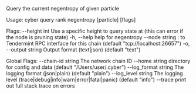 Query the current negentropy of given particle

Usage:
  cyber query rank negentropy [particle] [flags]

Flags:
      --height int      Use a specific height to query state at (this can error if the node is pruning state)
  -h, --help            help for negentropy
      --node string     <host>:<port> to Tendermint RPC interface for this chain (default "tcp://localhost:26657")
  -o, --output string   Output format (text|json) (default "text")

Global Flags:
      --chain-id string     The network chain ID
      --home string         directory for config and data (default "/Users/user/.cyber")
      --log_format string   The logging format (json|plain) (default "plain")
      --log_level string    The logging level (trace|debug|info|warn|error|fatal|panic) (default "info")
      --trace               print out full stack trace on errors
